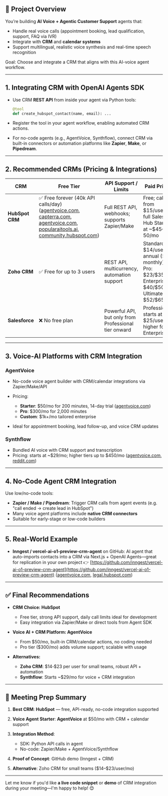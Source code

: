

## 🎯 Project Overview

You’re building **AI Voice + Agentic Customer Support** agents that:

* Handle real voice calls (appointment booking, lead qualification, support, FAQ via IVR)
* Integrate with **CRM** and **calendar systems**
* Support multilingual, realistic voice synthesis and real-time speech recognition

Goal: Choose and integrate a CRM that aligns with this AI-voice agent workflow.

---

## 1. **Integrating CRM with OpenAI Agents SDK**

* Use CRM **REST API** from inside your agent via Python tools:

  ```python
  @tool
  def create_hubspot_contact(name, email): ...
  ```
* Register the tool in your agent workflow, enabling automated CRM actions.
* For no-code agents (e.g., AgentVoice, Synthflow), connect CRM via built-in connectors or automation platforms like **Zapier**, **Make**, or **Pipedream**.

---

## 2. **Recommended CRMs (Pricing & Integrations)**

| CRM             | Free Tier                                                                                                                                            | API Support / Limits                                 | Paid Pricing                                                                                              |
| --------------- | ---------------------------------------------------------------------------------------------------------------------------------------------------- | ---------------------------------------------------- | --------------------------------------------------------------------------------------------------------- |
| **HubSpot CRM** | ✅ Free forever (40k API calls/day) ([agentvoice.com][1], [capterra.com][2], [agentvoice.com][3], [popularaitools.ai][4], [community.hubspot.com][5]) | Full REST API, webhooks; supports Zapier/Make        | Free; calls from \$15/user/mo; full Sales Hub Starter at \~\$45–50/mo                                     |
| **Zoho CRM**    | ✅ Free for up to 3 users                                                                                                                             | REST API, multicurrency, automation support          | Standard: \$14/user/mo annual (\$20 monthly); Pro: \$23/\$35; Enterprise: \$40/\$50; Ultimate: \$52/\$65  |
| **Salesforce**  | ❌ No free plan                                                                                                                                       | Powerful API, but only from Professional tier onward | Professional starts at \$25/user/mo; higher for Enterprise                                                |

---

## 3. **Voice‑AI Platforms with CRM Integration**

### **AgentVoice**

* No-code voice agent builder with CRM/calendar integrations via Zapier/Make/API
* Pricing:

  * **Starter**: \$50/mo for 200 minutes, 14-day trial ([agentvoice.com][3])
  * **Pro**: \$300/mo for 2,000 minutes
  * **Custom**: \$1k+/mo tailored enterprise
* Ideal for appointment booking, lead follow-up, and voice CRM updates

### **Synthflow**

* Bundled AI voice with CRM support and transcription
* Pricing: starts at \~\$29/mo; higher tiers up to \$450/mo ([agentvoice.com][3], [reddit.com][6])

---

## 4. **No-Code Agent CRM Integration**

Use low/no-code tools:

* **Zapier / Make / Pipedream**: Trigger CRM calls from agent events (e.g. "call ended → create lead in HubSpot")
* Many voice agent platforms include **native CRM connectors**
* Suitable for early-stage or low-code builders

---

## 5. **Real-World Example**

* **Inngest / vercel-ai-o1-preview-crm-agent** on GitHub: AI agent that auto-imports contacts into a CRM via Next.js + OpenAI Agents—great for replication in your own project
  👉 [https://github.com/inngest/vercel-ai-o1-preview-crm-agent](https://github.com/inngest/vercel-ai-o1-preview-crm-agent) ([agentvoice.com][1], [legal.hubspot.com][7])

---

## ✅ Final Recommendations

* **CRM Choice: HubSpot**

  * Free tier, strong API support, daily call limits ideal for development
  * Easy integration via Zapier/Make or direct tools from Agent SDK

* **Voice AI + CRM Platform: AgentVoice**

  * From \$50/mo, built-in CRM/calendar actions, no coding needed
  * Pro tier (\$300/mo) adds volume support; scalable with usage

* **Alternatives:**

  * **Zoho CRM**: \$14‑\$23 per user for small teams, robust API + automation
  * **Synthflow**: Starts \~\$29/mo for voice + CRM integration

---

## 📝 Meeting Prep Summary

1. **Best CRM**: **HubSpot** — free, API-ready, no-code integration supported
2. **Voice Agent Starter**: **AgentVoice** at \$50/mo with CRM + calendar support
3. **Integration Method**:

   * SDK: Python API calls in agent
   * No-code: Zapier/Make + AgentVoice/Synthflow
4. **Proof of Concept**: GitHub demo (Inngest + CRM)
5. **Alternative**: Zoho CRM for small teams (\$14–\$23/user/mo)

---

Let me know if you'd like **a live code snippet** or **demo** of CRM integration during your meeting—I'm happy to help! 😊

[1]: https://www.agentvoice.com/?utm_source=chatgpt.com "Voice AI that takes action - AgentVoice"
[2]: https://www.capterra.com/p/10027887/AgentVoice/?utm_source=chatgpt.com "AgentVoice Pricing, Alternatives & More 2025 | Capterra"
[3]: https://www.agentvoice.com/pricing/?utm_source=chatgpt.com "Pricing - AgentVoice"
[4]: https://popularaitools.ai/portfolio/agent-voice/?utm_source=chatgpt.com "Agent Voice Review - Popular Ai Tools"
[5]: https://community.hubspot.com/t5/Sales-Integrations/API-Pricing/m-p/203426?utm_source=chatgpt.com "Sales Integrations - API Pricing - HubSpot Community"
[6]: https://www.reddit.com/r/AI_Agents/comments/1ik0sve/i_analyzed_13_ai_voice_solutions_that_are_selling/?utm_source=chatgpt.com "I analyzed 13 AI Voice Solutions that are selling right now - Reddit"
[7]: https://legal.hubspot.com/hubspot-product-and-services-catalog?utm_source=chatgpt.com "HubSpot Product & Services Catalog"

